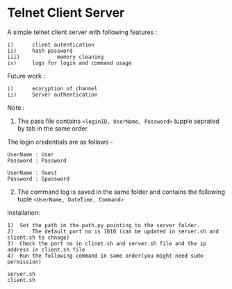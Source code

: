 # Telnet Client Server

A simple telnet client server with following features : 

	i)		client autentication 
	ii)		hash password 
	iii)	        memory cleaning
	iv)		logs for login and command usage

Future work :

	i)		ecnryption of channel 
	ii)		Server authentication

Note :

1) The pass file contains ```<loginID, UserName, Password>``` tupple seprated by tab in the same order. 

The login credentials are as follows -
```
UserName : User
Password : Password

UserName : Guest
Password : Gpassword
```
2) The command log is saved in the same folder and contains the following tuple  ```<UserName, DateTime, Command> ``` 

Installation:

	1)	Set the path in the path.py pointing to the server folder.
	2)      The default port no is 1010 (can be updated in server.sh and client.sh to chnage)
	3)	Check the port no in clinet.sh and server.sh file and the ip address in client.sh file 
	4)	Run the following command in same order(you might need sudo permission)	
```
server.sh  
client.sh 
```
